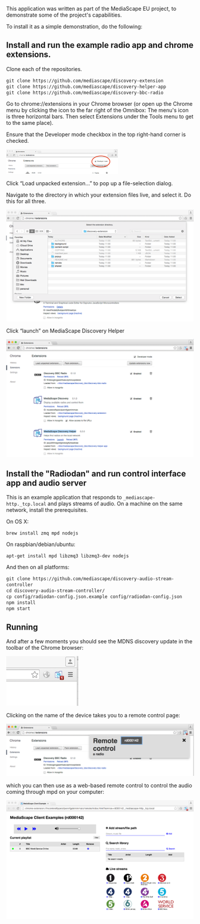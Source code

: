 This application was written as part of the MediaScape EU project, to demonstrate some 
of the project's capabilities.

To install it as a simple demonstration, do the following:

## Install and run the example radio app and chrome extensions.

Clone each of the repositories.

    git clone https://github.com/mediascape/discovery-extension
    git clone https://github.com/mediascape/discovery-helper-app
    git clone https://github.com/mediascape/discovery-bbc-radio

Go to chrome://extensions in your Chrome browser (or open up the Chrome menu by clicking the icon to the far right of the Omnibox:  The menu's icon is three horizontal bars. Then select Extensions under the Tools menu to get to the same place).

Ensure that the Developer mode checkbox in the top right-hand corner is checked.

<img src="doc/img/image00.png" width="300px" />

Click “Load unpacked extension...” to pop up a file-selection dialog.

Navigate to the directory in which your extension files live, and select it. Do this for all three.

<img src="doc/img/image02.png"/>

Click “launch” on MediaScape Discovery Helper

<img src="doc/img/image05.png"/>

## Install the "Radiodan" and run control interface app and audio server

This is an example application that responds to `_mediascape-http._tcp.local` and plays streams of audio.
On a machine on the same network, install the prerequisites.

On OS X:

    brew install zmq mpd nodejs

On raspbian/debian/ubuntu:

    apt-get install mpd libzmq3 libzmq3-dev nodejs

And then on all platforms:

    git clone https://github.com/mediascape/discovery-audio-stream-controller
    cd discovery-audio-stream-controller/
    cp config/radiodan-config.json.example config/radiodan-config.json
    npm install
    npm start

## Running

And after a few moments you should see the MDNS discovery update in the toolbar of the Chrome browser:

<img src="doc/img/image01.png"/>

Clicking on the name of the device takes you to a remote control page: 

<img src="doc/img/image03.png"/>

which you can then use as a web-based remote control to control the audio coming through mpd on your computer:

<img src="doc/img/image04.png"/>


